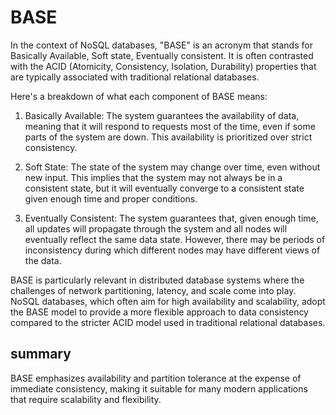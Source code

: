 # BASE

In the context of NoSQL databases, "BASE" is an acronym that stands for Basically Available, Soft state, Eventually consistent. It is often contrasted with the ACID (Atomicity, Consistency, Isolation, Durability) properties that are typically associated with traditional relational databases.

Here's a breakdown of what each component of BASE means:

1. Basically Available: The system guarantees the availability of data, meaning that it will respond to requests most of the time, even if some parts of the system are down. This availability is prioritized over strict consistency.

2. Soft State: The state of the system may change over time, even without new input. This implies that the system may not always be in a consistent state, but it will eventually converge to a consistent state given enough time and proper conditions.

3. Eventually Consistent: The system guarantees that, given enough time, all updates will propagate through the system and all nodes will eventually reflect the same data state. However, there may be periods of inconsistency during which different nodes may have different views of the data.

BASE is particularly relevant in distributed database systems where the challenges of network partitioning, latency, and scale come into play. NoSQL databases, which often aim for high availability and scalability, adopt the BASE model to provide a more flexible approach to data consistency compared to the stricter ACID model used in traditional relational databases.

## summary
BASE emphasizes availability and partition tolerance at the expense of immediate consistency, making it suitable for many modern applications that require scalability and flexibility.